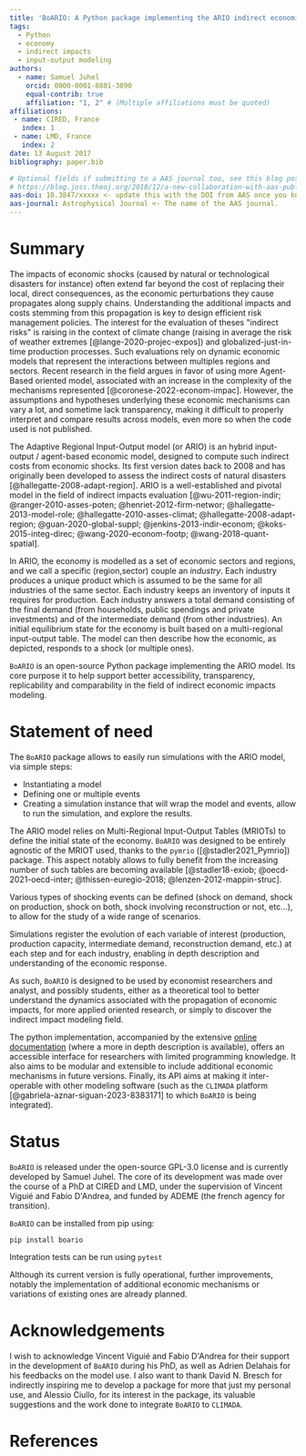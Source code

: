 ```yaml
---
title: 'BoARIO: A Python package implementing the ARIO indirect economic cost model'
tags:
  - Python
  - economy
  - indirect impacts
  - input-output modeling
authors:
  - name: Samuel Juhel
    orcid: 0000-0001-8801-3890
    equal-contrib: true
    affiliation: "1, 2" # (Multiple affiliations must be quoted)
affiliations:
 - name: CIRED, France
   index: 1
 - name: LMD, France
   index: 2
date: 13 August 2017
bibliography: paper.bib

# Optional fields if submitting to a AAS journal too, see this blog post:
# https://blog.joss.theoj.org/2018/12/a-new-collaboration-with-aas-publishing
aas-doi: 10.3847/xxxxx <- update this with the DOI from AAS once you know it.
aas-journal: Astrophysical Journal <- The name of the AAS journal.
---
```


# Summary

The impacts of economic shocks (caused by natural or technological disasters for
instance) often extend far beyond the cost of replacing their local, direct
consequences, as the economic perturbations they cause propagates along supply
chains. Understanding the additional impacts and costs stemming from this
propagation is key to design efficient risk management policies. The interest
for the evaluation of theses "indirect risks" is raising in the context of
climate change (raising in average the risk of weather extremes
[@lange-2020-projec-expos]) and globalized-just-in-time production processes.
Such evaluations rely on dynamic economic models that represent the interactions
between multiples regions and sectors. Recent research in the field argues in
favor of using more Agent-Based oriented model, associated with an increase in
the complexity of the mechanisms represented [@coronese-2022-econom-impac].
However, the assumptions and hypotheses underlying these economic mechanisms can
vary a lot, and sometime lack transparency, making it difficult to properly
interpret and compare results across models, even more so when the code used is
not published.

The Adaptive Regional Input-Output model (or ARIO) is an hybrid input-output /
agent-based economic model, designed to compute such indirect costs from
economic shocks. Its first version dates back to 2008 and has originally been
developed to assess the indirect costs of natural disasters
[@hallegatte-2008-adapt-region]. ARIO is a well-established and pivotal model in
the field of indirect impacts evaluation [@wu-2011-region-indir;
@ranger-2010-asses-poten; @henriet-2012-firm-networ;
@hallegatte-2013-model-role; @hallegatte-2010-asses-climat;
@hallegatte-2008-adapt-region; @guan-2020-global-suppl;
@jenkins-2013-indir-econom; @koks-2015-integ-direc; @wang-2020-econom-footp;
@wang-2018-quant-spatial].

In ARIO, the economy is modelled as a set of economic sectors and regions, and
we call a specific (region,sector) couple an *industry*. Each industry produces
a unique product which is assumed to be the same for all industries of the same
sector. Each industry keeps an inventory of inputs it requires for production.
Each industry answers a total demand consisting of the final demand (from
households, public spendings and private investments) and of the intermediate
demand (from other industries). An initial equilibrium state for the economy is
built based on a multi-regional input-output table. The model can then describe
how the economic, as depicted, responds to a shock (or multiple ones).

`BoARIO` is an open-source Python package implementing the ARIO model. Its core
purpose it to help support better accessibility, transparency, replicability and
comparability in the field of indirect economic impacts modeling.

# Statement of need

The `BoARIO` package allows to easily run simulations with the ARIO model, via
simple steps:
- Instantiating a model
- Defining one or multiple events
- Creating a simulation instance that will wrap the model and events, allow to
  run the simulation, and explore the results.

The ARIO model relies on Multi-Regional Input-Output Tables (MRIOTs) to define
the initial state of the economy. `BoARIO` was designed to be entirely agnostic
of the MRIOT used, thanks to the `pymrio` ([@stadler2021_Pymrio]) package. This
aspect notably allows to fully benefit from the increasing number of such tables
are becoming available [@stadler18-exiob; @oecd-2021-oecd-inter;
@thissen-euregio-2018; @lenzen-2012-mappin-struc].

Various types of shocking events can be defined (shock on demand, shock on
production, shock on both, shock involving reconstruction or not, etc...), to
allow for the study of a wide range of scenarios.

Simulations register the evolution of each variable of interest (production,
production capacity, intermediate demand, reconstruction demand, etc.) at each step
and for each industry, enabling in depth description and understanding of the economic response.

As such, `BoARIO` is designed to be used by economist researchers and analyst,
and possibly students, either as a theoretical tool to better understand the
dynamics associated with the propagation of economic impacts, for more applied
oriented research, or simply to discover the indirect impact modeling field.

The python implementation, accompanied by the extensive [online
documentation](https://spjuhel.github.io/BoARIO/) (where a more in depth
description is available), offers an accessible interface for researchers with
limited programming knowledge. It also aims to be modular and extensible to
include additional economic mechanisms in future versions. Finally, its API aims
at making it inter-operable with other modeling software (such as the `CLIMADA`
platform [@gabriela-aznar-siguan-2023-8383171] to which `BoARIO` is being
integrated).

# Status

`BoARIO` is released under the open-source GPL-3.0 license and is currently
developed by Samuel Juhel. The core of its development was made over the course
of a PhD at CIRED and LMD, under the supervision of Vincent Viguié and Fabio
D'Andrea, and funded by ADEME (the french agency for transition).

`BoARIO` can be installed from pip using:

    pip install boario

Integration tests can be run using `pytest`

Although its current version is fully operational, further improvements, notably
the implementation of additional economic mechanisms or variations of existing
ones are already planned.

# Acknowledgements

I wish to acknowledge Vincent Viguié and Fabio D'Andrea for their support in the
development of `BoARIO` during his PhD, as well as Adrien Delahais for his
feedbacks on the model use. I also want to thank David N. Bresch for indirectly
inspiring me to develop a package for more that just my personal use, and
Alessio Ciullo, for its interest in the package, its valuable suggestions and
the work done to integrate `BoARIO` to `CLIMADA`.


# References
